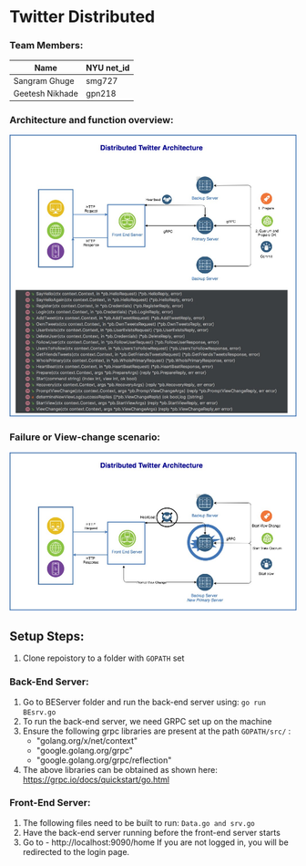 # Twitter Distributed

### Team Members:

| **Name** | **NYU net_id**|
| ----- | ------------|
| Sangram Ghuge | smg727 |
| Geetesh Nikhade | gpn218 |

### Architecture and function overview:
![alt text](images/Distributed_1.jpg)

### Failure or View-change scenario:
![alt text](images/Distributed_2.jpg)

## Setup Steps:
1. Clone repoistory to a folder with `GOPATH` set

### Back-End Server:
1. Go to BEServer folder and run the back-end server using: `go run BEsrv.go`
2. To run the back-end server, we need GRPC set up on the machine
3. Ensure the following grpc libraries are present at the path `GOPATH/src/` :
    * "golang.org/x/net/context"
    * "google.golang.org/grpc"
    * "google.golang.org/grpc/reflection"
4. The above libraries can be obtained as shown here: https://grpc.io/docs/quickstart/go.html


### Front-End Server:
1. The following files need to be built to run: `Data.go and srv.go`
2. Have the back-end server running before the front-end server starts
3. Go to - http://localhost:9090/home If you are not logged in, you will be redirected to the login page.

